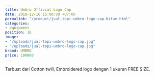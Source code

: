 ```yaml
---
title: Umbro Official Logo Cap
date: 2018-12-16 15:08:00 +07:00
permalink: "/product/jual-topi-umbro-logo-cap-hitam.html"
categories:
- equipment
position: 16
image:
- "/uploads/jual-topi-umbro-logo-cap.jpg"
- "/uploads/jual-topi-umbro-logo-cap.jpg"
brand: UMBRO
price: 100000
---
```


Terbuat dari Cotton twill, Embroidered logo dengan 1 ukuran FREE SIZE.
